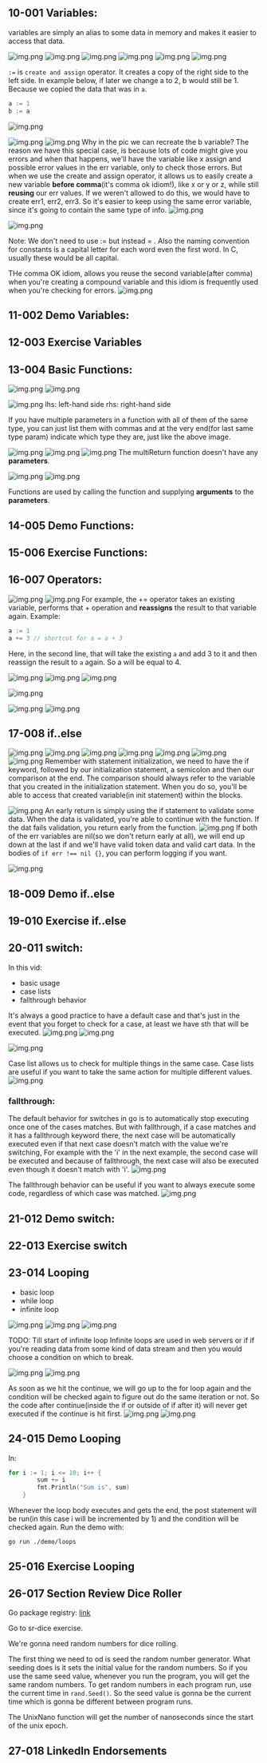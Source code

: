 ## 10-001 Variables:
variables are simply an alias to some data in memory and makes it easier to access that data.

![img.png](/img/section-3/10-001-1.png)
![img.png](/img/section-3/10-001-2.png)
![img.png](/img/section-3/10-001-3.png)
![img.png](/img/section-3/10-001-4.png)
![img.png](/img/section-3/10-001-5.png)
![img.png](/img/section-3/10-001-6.png)

`:=` is `create and assign` operator. It creates a copy of the right side to the left side. In example below, if later we change a to 2, b would still be 1. Because
we copied the data that was in `a`.
```go
a := 1
b := a 
```

![img.png](/img/section-3/10-001-7.png)

![img.png](/img/section-3/10-001-8.png)
![img.png](/img/section-3/10-001-9.png)
Why in the pic we can recreate the b variable?
The reason we have this special case, is because lots of code might give you errors and when that happens, we'll have the variable like x assign and possible error values in
the err variable, only to check those errors. But when we use the create and assign operator, it allows us to easily create a new variable **before comma**(it's comma ok idiom!), like x or
y or z, while still **reusing** our err values. If we weren't allowed to do this, we would have to create err1, err2, err3. So it's easier to keep using the same error variable, since it's
going to contain the same type of info.
![img.png](/img/section-3/10-001-10.png)

![img.png](/img/section-3/10-001-11.png)

Note: We don't need to use := but instead = . Also the naming convention for constants is a capital letter for each word even the first word. In C, usually these would be all capital.     


THe comma OK idiom, allows you reuse the second variable(after comma) when you're creating a compound variable and this idiom is frequently used when you're checking for errors.
![img.png](/img/section-3/10-001-12.png)

## 11-002 Demo Variables:

## 12-003 Exercise Variables

## 13-004 Basic Functions:
![img.png](/img/section-3/13-004-1.png)
![img.png](/img/section-3/13-004-2.png)

![img.png](/img/section-3/13-004-3.png)
lhs: left-hand side
rhs: right-hand side

If you have multiple parameters in a function with all of them of the same type, you can just list them with commas and at the very end(for last same type param) indicate which
type they are, just like the above image.


![img.png](/img/section-3/13-004-4.png)
![img.png](/img/section-3/13-004-5.png)
![img.png](/img/section-3/13-004-6.png)
The multiReturn function doesn't have any **parameters**.

![img.png](/img/section-3/13-004-7.png)
![img.png](/img/section-3/13-004-8.png)

Functions are used by calling the function and supplying **arguments** to the **parameters**.
## 14-005 Demo Functions:

## 15-006 Exercise Functions:

## 16-007 Operators:
![img.png](/img/section-3/16-007-1.png)
![img.png](/img/section-3/16-007-2.png)
For example, the += operator takes an existing variable, performs that + operation and **reassigns** the result to that variable again.
Example:
```go
a := 1
a += 3 // shortcut for a = a + 3
```
Here, in the second line, that will take the existing `a` and add 3 to it and then reassign the result to `a` again. So a will be equal to 4.

![img.png](/img/section-3/16-007-3.png)
![img.png](/img/section-3/16-007-4.png)
![img.png](/img/section-3/16-007-5.png)

![img.png](/img/section-3/16-007-6.png)

![img.png](/img/section-3/16-007-7.png)
![img.png](/img/section-3/16-007-8.png)

## 17-008 if..else
![img.png](/img/section-3/17-008-1.png)
![img.png](/img/section-3/17-008-2.png)
![img.png](/img/section-3/17-008-3.png)
![img.png](/img/section-3/17-008-4.png)
![img.png](/img/section-3/17-008-5.png)
![img.png](/img/section-3/17-008-6.png)
![img.png](/img/section-3/17-008-7.png)
Remember with statement initialization, we need to have the if keyword, followed by our initialization statement, a semicolon and then our comparison at the end.
The comparison should always refer to the variable that you created in the initialization statement. When you do so, you'll be able to access that created variable(in init statement) within
the blocks.

![img.png](/img/section-3/17-008-8.png)
An early return is simply using the if statement to validate some data. When the data is validated, you're able to continue with the function. If the dat fails validation,
you return early from the function.
![img.png](/img/section-3/17-008-9.png)
If both of the err variables are nil(so we don't return early at all), we will end up down at the last if and we'll have valid token data and 
valid cart data. In the bodies of `if err !== nil {}`, you can perform logging if you want. 

![img.png](/img/section-3/17-008-10.png)

## 18-009 Demo if..else

## 19-010 Exercise if..else

## 20-011 switch:
In this vid:
- basic usage
- case lists
- fallthrough behavior

It's always a good practice to have a default case and that's just in the event that you forget to check for a case, at least we have sth that will be executed.
![img.png](/img/section-3/20-011-1.png)
![img.png](/img/section-3/20-011-2.png)

![img.png](/img/section-3/20-011-3.png)

Case list allows us to check for multiple things in the same case. Case lists are useful if you want to take the same action for multiple different values.
![img.png](/img/section-3/20-011-4.png)

### fallthrough:
The default behavior for switches in go is to automatically stop executing once one of the cases matches.
But with fallthrough, if a case matches and it has a fallthrough keyword there, the next case will be automatically executed even if that next case doesn't match with the value
we're switching, For example with the 'i' in the next example, the second case will be executed and because of fallthrough, the next case will also be executed even though it doesn't
match with 'i'.
![img.png](/img/section-3/20-011-5.png)

The fallthrough behavior can be useful if you want to always execute some code, regardless of which case was matched.
![img.png](/img/section-3/20-011-6.png)
## 21-012 Demo switch:

## 22-013 Exercise switch

## 23-014 Looping
- basic loop
- while loop
- infinite loop

![img.png](/img/section-3/23-014-1.png)
![img.png](/img/section-3/23-014-2.png)
![img.png](/img/section-3/23-014-3.png)

TODO: Till start of infinite loop
Infinite loops are used in web servers or if if you're reading data from some kind of data stream and then you would choose a condition on which to break.

![img.png](/img/section-3/23-014-4.png)
![img.png](/img/section-3/23-014-5.png)

As soon as we hit the continue, we will go up to the for loop again and the condition will be checked again to figure out do the same iteration or not. So the code after
continue(inside the if or outside of if after it) will never get executed if the continue is hit first.
![img.png](/img/section-3/23-014-6.png)
![img.png](/img/section-3/23-014-7.png)

## 24-015 Demo Looping
In:
```go
for i := 1; i <= 10; i++ {
		sum += i
		fmt.Println("Sum is", sum)
	}
```
Whenever the loop body executes and gets the end, the post statement will be run(in this case i will be incremented by 1) and the condition will be checked again.
Run the demo with:
```shell
go run ./demo/loops
```

## 25-016 Exercise Looping

## 26-017 Section Review Dice Roller
Go package registry: [link](https://pkg.go.dev/std)

Go to sr-dice exercise.

We're gonna need random numbers for dice rolling.

The first thing we need to od is seed the random number generator. What seeding does is it sets the initial value for the random numbers. So if you use the
same seed value, whenever you run the program, you will get the same random numbers. To get random numbers in each program run, use the current time in `rand.Seed()`. So the
seed value is gonna be the current time which is gonna be different between program runs.

The UnixNano function will get the number of nanoseconds since the start of the unix epoch.

## 27-018 LinkedIn Endorsements